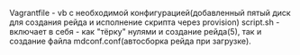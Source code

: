 Vagrantfile - vb с необходимой конфигурацией(добавленный пятый диск для создания рейда и исполнение скрипта через provision)
script.sh - включает в себя - как "тёрку" нулями и создание рейда(5), так и создание файла mdconf.conf(автосборка рейда при загрузке).
